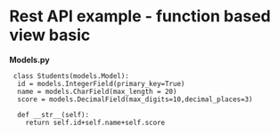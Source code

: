 # Rest API example - function based view basic

**Models.py**  

     class Students(models.Model):
      id = models.IntegerField(primary_key=True)
      name = models.CharField(max_length = 20)
      score = models.DecimalField(max_digits=10,decimal_places=3)

      def __str__(self):
        return self.id+self.name+self.score
